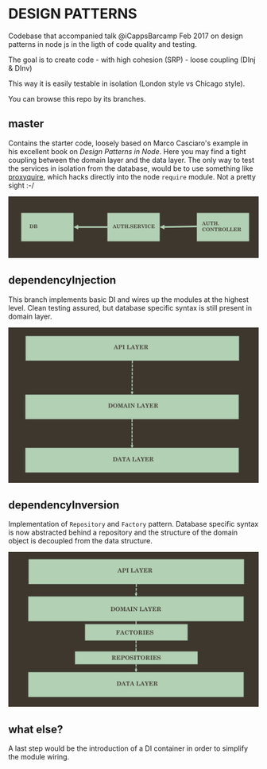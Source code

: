 # DESIGN PATTERNS

Codebase that accompanied talk @iCappsBarcamp Feb 2017 on design patterns in
node js in the ligth of code quality and testing.

The goal is to create code
    - with high cohesion (SRP)
    - loose coupling (DInj & DInv)

This way it is easily testable in isolation (London style vs Chicago style).

You can browse this repo by its branches.

## master

Contains the starter code, loosely based on Marco Casciaro's example in his excellent book on *Design Patterns in Node*. Here you may find a tight coupling between the domain layer and the data layer. The only way to test the services in isolation from the database, would be to use something like [proxyquire](https://github.com/thlorenz/proxyquire), which hacks directly into the node `require` module. Not a pretty sight :-/

![schema 1](/images/thighCoupling.png?raw=true)

## dependencyInjection

This branch implements basic DI and wires up the modules at the highest level. Clean testing assured, but database specific syntax is still present in domain layer.

![schema 2](/images/dependencyInjection.png?raw=true)

## dependencyInversion

Implementation of `Repository`  and `Factory` pattern. Database specific syntax is now abstracted behind a repository and the structure of the domain object is decoupled from the data structure.

![schema 3](/images/furtherAbstraction.png?raw=true)

## what else?

A last step would be the introduction of a DI container in order to simplify the module wiring.
